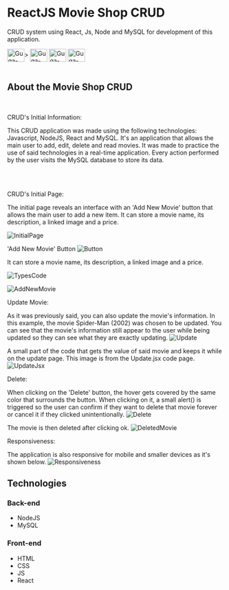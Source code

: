# ReactJS Movie Shop CRUD
CRUD system using React, Js, Node and MySQL for development of this application.

<img align="center" alt="Guga-React" height="30" width="40" src="https://cdn.jsdelivr.net/gh/devicons/devicon/icons/react/react-original.svg" />>
<img align="center" alt="Guga-JS" height="30" width="40" src="https://cdn.jsdelivr.net/gh/devicons/devicon/icons/javascript/javascript-original.svg" />
<img align="center" alt="Guga-Msql" height="30" width="40" src="https://cdn.jsdelivr.net/gh/devicons/devicon/icons/mysql/mysql-original.svg" />
<img align="center" alt="Guga-Node" height="30" width="40" src="https://cdn.jsdelivr.net/gh/devicons/devicon/icons/nodejs/nodejs-original-wordmark.svg" />
<br/> <br/>

## About the Movie Shop CRUD
<br/>

CRUD's Initial Information:

This CRUD application was made using the following technologies: Javascript, NodeJS, React and MySQL. It's an application that allows the main user to add, edit, delete and read movies. It was made to practice the use of said technologies in a real-time application. Every action performed by the user visits the MySQL database to store its data.

<br/>


<br/>

CRUD's Initial Page: 

The initial page reveals an interface with an 'Add New Movie' button that allows the main user to add a new item. It can store a movie name, its description, a linked image and a price. 

![InitialPage](https://cdn.discordapp.com/attachments/843256920465735721/1107512069743464448/image.png)


'Add New Movie' Button
![Button](https://cdn.discordapp.com/attachments/843256920465735721/1107516527235833856/image.png)


It can store a movie name, its description, a linked image and a price. 

![TypesCode](https://cdn.discordapp.com/attachments/843256920465735721/1107520383034343535/image.png)

![AddNewMovie](https://cdn.discordapp.com/attachments/843256920465735721/1107512259221139537/image.png)



Update Movie: 

As it was previously said, you can also update the movie's information.
In this example, the movie Spider-Man (2002) was chosen to be updated. You can see that the movie's information still appear to the user while being updated so they can see what they are exactly updating.
![Update](https://cdn.discordapp.com/attachments/843256920465735721/1107512155890270278/image.png)

A small part of the code that gets the value of said movie and keeps it while on the update page. This image is from the Update.jsx code page.
![UpdateJsx](https://cdn.discordapp.com/attachments/843256920465735721/1107518539105046529/image.png)



Delete:

When clicking on the 'Delete' button, the hover gets covered by the same color that surrounds the button. When clicking on it, a small alert() is triggered so the user can confirm if they want to delete that movie forever or cancel it if they clicked unintentionally.
![Delete](https://cdn.discordapp.com/attachments/843256920465735721/1107512342536786001/image.png)

The movie is then deleted after clicking ok.
![DeletedMovie](https://cdn.discordapp.com/attachments/843256920465735721/1107512441702715432/image.png)


Responsiveness:

The application is also responsive for mobile and smaller devices as it's shown below.
![Responsiveness](https://cdn.discordapp.com/attachments/843256920465735721/1107511974146867200/image.png)


## Technologies

### Back-end
- NodeJS
- MySQL

### Front-end
- HTML
- CSS
- JS
- React
